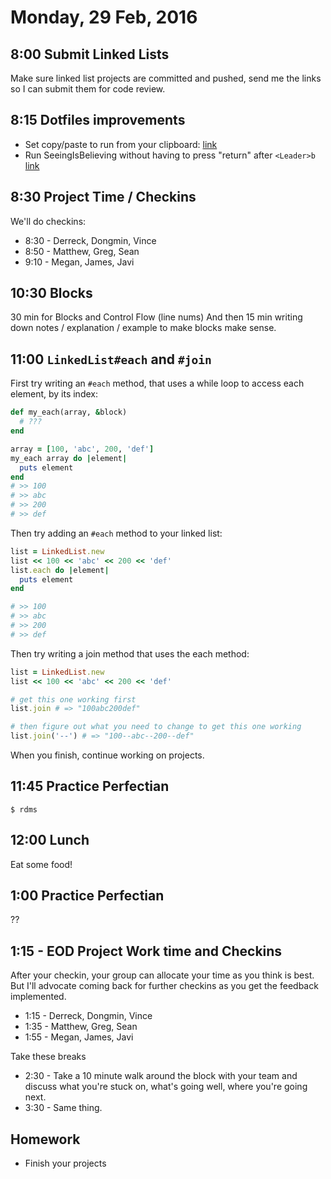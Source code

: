 Monday, 29 Feb, 2016
====================


8:00 Submit Linked Lists
------------------------

Make sure linked list projects are committed and pushed,
send me the links so I can submit them for code review.


8:15 Dotfiles improvements
--------------------------

* Set copy/paste to run from your clipboard:
  [link](https://github.com/JoshCheek/dotfiles-for-students/commit/0af45bc#diff-076d61938d25fd036d6436c94d8778faR33)
* Run SeeingIsBelieving without having to press "return" after `<Leader>b`
  [link](https://github.com/JoshCheek/dotfiles-for-students/commit/6c0ce09)


8:30 Project Time / Checkins
----------------------------

We'll do checkins:

* 8:30 - Derreck, Dongmin, Vince
* 8:50 - Matthew, Greg, Sean
* 9:10 - Megan, James, Javi


10:30 Blocks
------------

30 min for Blocks and Control Flow (line nums)
And then 15 min writing down notes / explanation / example to make blocks make sense.


11:00 `LinkedList#each` and `#join`
-----------------------------------

First try writing an `#each` method, that uses a while loop to access each element, by its index:

```ruby
def my_each(array, &block)
  # ???
end

array = [100, 'abc', 200, 'def']
my_each array do |element|
  puts element
end
# >> 100
# >> abc
# >> 200
# >> def
```

Then try adding an `#each` method to your linked list:

```ruby
list = LinkedList.new
list << 100 << 'abc' << 200 << 'def'
list.each do |element|
  puts element
end

# >> 100
# >> abc
# >> 200
# >> def
```

Then try writing a join method that uses the each method:

```ruby
list = LinkedList.new
list << 100 << 'abc' << 200 << 'def'

# get this one working first
list.join # => "100abc200def"

# then figure out what you need to change to get this one working
list.join('--') # => "100--abc--200--def"
```

When you finish, continue working on projects.


11:45 Practice Perfectian
-------------------------

```
$ rdms
```


12:00 Lunch
-----------

Eat some food!


1:00 Practice Perfectian
------------------------

??

1:15 - EOD Project Work time and Checkins
-----------------------------------------

After your checkin, your group can allocate your time as you think is best.
But I'll advocate coming back for further checkins as you get the feedback implemented.

* 1:15 - Derreck, Dongmin, Vince
* 1:35 - Matthew, Greg, Sean
* 1:55 - Megan, James, Javi

Take these breaks

* 2:30 - Take a 10 minute walk around the block
  with your team and discuss what you're stuck on,
  what's going well, where you're going next.
* 3:30 - Same thing.


Homework
--------

* Finish your projects
